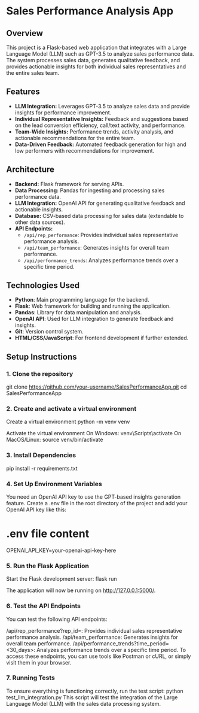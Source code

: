 # Sales Performance Analysis App

## Overview

This project is a Flask-based web application that integrates with a Large Language Model (LLM) such as GPT-3.5 to analyze sales performance data. The system processes sales data, generates qualitative feedback, and provides actionable insights for both individual sales representatives and the entire sales team.

## Features

- **LLM Integration:** Leverages GPT-3.5 to analyze sales data and provide insights for performance improvement.
- **Individual Representative Insights:** Feedback and suggestions based on the lead conversion efficiency, call/text activity, and performance.
- **Team-Wide Insights:** Performance trends, activity analysis, and actionable recommendations for the entire team.
- **Data-Driven Feedback:** Automated feedback generation for high and low performers with recommendations for improvement.

## Architecture

- **Backend:** Flask framework for serving APIs.
- **Data Processing:** Pandas for ingesting and processing sales performance data.
- **LLM Integration:** OpenAI API for generating qualitative feedback and actionable insights.
- **Database:** CSV-based data processing for sales data (extendable to other data sources).
- **API Endpoints:**
  - `/api/rep_performance`: Provides individual sales representative performance analysis.
  - `/api/team_performance`: Generates insights for overall team performance.
  - `/api/performance_trends`: Analyzes performance trends over a specific time period.

## Technologies Used

- **Python**: Main programming language for the backend.
- **Flask**: Web framework for building and running the application.
- **Pandas**: Library for data manipulation and analysis.
- **OpenAI API**: Used for LLM integration to generate feedback and insights.
- **Git**: Version control system.
- **HTML/CSS/JavaScript**: For frontend development if further extended.

## Setup Instructions

### 1. Clone the repository
git clone https://github.com/your-username/SalesPerformanceApp.git
cd SalesPerformanceApp

### 2. Create and activate a virtual environment
 Create a virtual environment
python -m venv venv

 Activate the virtual environment
 On Windows:
venv\\Scripts\\activate
 On MacOS/Linux:
source venv/bin/activate

### 3. Install Dependencies
pip install -r requirements.txt

### 4. Set Up Environment Variables
You need an OpenAI API key to use the GPT-based insights generation feature. Create a .env file in the root directory of the project and add your OpenAI API key like this:
# .env file content
OPENAI_API_KEY=your-openai-api-key-here
### 5. Run the Flask Application
Start the Flask development server:
flask run

The application will now be running on http://127.0.0.1:5000/.

### 6. Test the API Endpoints
You can test the following API endpoints:

/api/rep_performance?rep_id=<id>: Provides individual sales representative performance analysis.
/api/team_performance: Generates insights for overall team performance.
/api/performance_trends?time_period=<30_days>: Analyzes performance trends over a specific time period.
To access these endpoints, you can use tools like Postman or cURL, or simply visit them in your browser.

### 7. Running Tests
To ensure everything is functioning correctly, run the test script:
python test_llm_integration.py
This script will test the integration of the Large Language Model (LLM) with the sales data processing system.
